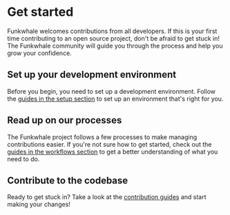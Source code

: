 # Get started

Funkwhale welcomes contributions from all developers. If this is your first time contributing to an open source project, don't be afraid to get stuck in! The Funkwhale community will guide you through the process and help you grow your confidence.

## Set up your development environment

Before you begin, you need to set up a development environment. Follow the [guides in the setup section](setup/index.md) to set up an environment that's right for you.

## Read up on our processes

The Funkwhale project follows a few processes to make managing contributions easier. If you're not sure how to get started, check out the [guides in the workflows section](workflows/index.md) to get a better understanding of what you need to do.

## Contribute to the codebase

Ready to get stuck in? Take a look at the [contribution guides](contribute/index.md) and start making your changes!
